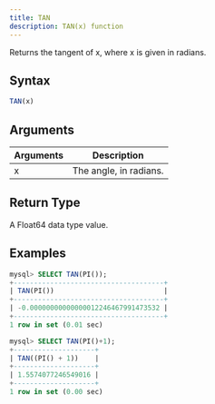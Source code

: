 ```yaml
---
title: TAN
description: TAN(x) function
---
```


Returns the tangent of x, where x is given in radians.

## Syntax

```sql
TAN(x)
```

## Arguments

| Arguments   | Description |
| ----------- | ----------- |
| x | The angle, in radians. |

## Return Type

A Float64 data type value.


## Examples

```sql
mysql> SELECT TAN(PI());
+-------------------------------------+
| TAN(PI())                           |
+-------------------------------------+
| -0.00000000000000012246467991473532 |
+-------------------------------------+
1 row in set (0.01 sec)

mysql> SELECT TAN(PI()+1);
+--------------------+
| TAN((PI() + 1))    |
+--------------------+
| 1.5574077246549016 |
+--------------------+
1 row in set (0.00 sec)
```
